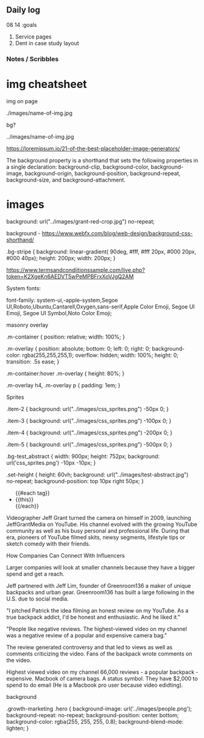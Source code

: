 ## Daily log

08 14 
:goals
1. Service pages
2. Dent in case study layout

### Notes / Scribbles

# img cheatsheet
img on page

./images/name-of-img.jpg

bg?

../images/name-of-img.jpg

https://loremipsum.io/21-of-the-best-placeholder-image-generators/

The background property is a shorthand that sets the following properties in a single declaration: background-clip, 
background-color, 
background-image, 
background-origin, 
background-position, 
background-repeat, 
background-size, and 
background-attachment.

# images

  background: url("../images/grant-red-crop.jpg") no-repeat;

background - https://www.webfx.com/blog/web-design/background-css-shorthand/

.bg-stripe {
  background: linear-gradient( 
  90deg,
  #fff,
  #fff 20px,
  #000 20px,
  #000 40px);
  height: 200px;
  width: 200px;
}

https://www.termsandcondiitionssample.com/live.php?token=K2XgeKn6AEDVT5wPeMPBFrxXoVJgQ2AM

System fonts:

font-family: system-ui,-apple-system,Segoe UI,Roboto,Ubuntu,Cantarell,Oxygen,sans-serif,Apple Color Emoji, Segoe UI Emoji, Segoe UI Symbol,Noto Color Emoji;

masonry overlay 

.m-container {
  position: relative;
  width: 100%;
}

.m-overlay {
  position: absolute;
  bottom: 0;
  left: 0;
  right: 0;
  background-color: rgba(255,255,255,1);
  overflow: hidden;
  width: 100%;
  height: 0;
  transition: .5s ease;
}

.m-container:hover .m-overlay {
  height: 80%;
}

.m-overlay h4, .m-overlay p {
  padding: 1em;
}

<!--
<section>
  <div class="inner">
    <div class="flex-c">
      <div class="case-meta">
        <h6 class="fine-print">Client</h6>
        <p>Various companies</p>
      </div>
      <div class="case-meta">
        <ul>
          <li><h6 class="fine-print">Team</h6></li>  
          <li><p>Caroline Leopold</p></li>
          <li><p>Rich Garella</p></li>
          <li><p>Dana Henry</p></li>
          <li><p>Ed Apffel</p></li>
        </ul>
      </div>
       <ul class="case-meta flex-c--col">
      {{#each tag}}
      <li><p>{{this}} / </p></li>
      {{/each}}
    </ul> 
  </div>
  </div>
</section>

-->

Sprites

.item-2 {
  background: url("../images/css_sprites.png") -50px 0;
}

.item-3 {
  background: url("../images/css_sprites.png") -100px 0;
}

.item-4 {
  background: url("../images/css_sprites.png") -200px 0;
}

.item-5 {
  background: url("../images/css_sprites.png") -500px 0;
}

.bg-test_abstract {
  width: 900px; height: 752px;
  background: url('css_sprites.png') -10px -10px;
}

.set-height {
  height: 60vh;
  background: url("../images/test-abstract.jpg") no-repeat;
  background-position: top 10px right 50px;
}

</section>
        <ul class="tag-container">
            {{#each tag}}
            <li>{{this}}</li>
            {{/each}}
        </ul> 
    </div>
</section>

   <p>Videographer Jeff Grant turned the camera on himself in 2009, launching JeffGrantMedia on YouTube. His channel evolved with the growing YouTube community as well as his busy personal and professional life. During that era, pioneers of YouTube filmed skits, newsy segments, lifestyle tips or sketch comedy with their friends.</p>



<!-- https://developers.google.com/youtube/iframe_api_reference#Getting_Started -->


<!-- <div class="video-background">
    <div class="video-foreground">
      <iframe src="https://www.youtube.com/embed/avLbaq42iyI?controls=0&showinfo=0&rel=0&autoplay=1&loop=1&t=0m10s&playlist=avLbaq42iyI&mute=1" frameborder="0" allowfullscreen></iframe>
    </div>
  </div> -->

<!--
<div id="vidtop-content">
<div class="vid-info">
	  <h1>YouTube Fullscreen Background Demo</h1>
	  <p>The International Space Station orbits the Earth every 92 minutes, with its crew seeing a sunrise 15 times a day. It exists as a scientific, educational, and engineering platform in low orbit, 330 to 435 kilometres above the Earth.
     <p>Original timelapse by Riccardo Rossi (ISAA), used under a Creative Commons Attribution-NonCommercial-ShareAlike 4.0 International License. Raw photos courtesy of http://eol.jsc.nasa.gov/
	 <a href="/500/Use-YouTube-Videos-as-Fullscreen-Web-Page-Backgrounds">Full article</a>
  </div>
</div>

-->

<!-- vids gP2UGhKcTj0&t (3:30 to 4:03 [210 to 243] avLbaq42iyI, lJ-zybAX_dM, woeu_KxQRSc, gP2UGhKcTj0&t=457s -->

<div class="main-content">
    <p>
        How Companies Can Connect With Influencers
    </p>
    <p>
       Larger companies will look at smaller channels because they have a bigger spend and get a reach.

Jeff partnered with Jeff Lim, founder of Greenroom136 a maker of unique backpacks and urban gear. Greenroom136 has built a large following in the U.S. due to social media.

"I pitched Patrick the idea filming an honest review on my YouTube. As a true backpack addict, I'd be honest and enthusiastic. And he liked it."
    </p>
    <p>
        "People like negative reviews. The highest-viewed video on my channel was a negative review of a popular and expensive camera bag." 

The review generated controversy and that led to views as well as comments criticizing the video. Fans of the backpack wrote comments on the video. 

Highest viewed video on my channel 66,000 reviews - a popular backpack - expensive. Macbook of camera bags. A status symbol. They have $2,000 to spend to do email (He is a Macbook pro user because video edidting).
    </p>
</div>
</section>


background

.growth-marketing .hero {
  background-image: url('../images/people.png');
  background-repeat: no-repeat;
  background-position: center bottom;
  background-color: rgba(255, 255, 255, 0.8);
  background-blend-mode: lighten;
}
